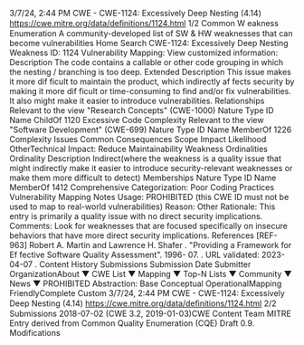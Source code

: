 3/7/24, 2:44 PM CWE - CWE-1124: Excessively Deep Nesting (4.14)
https://cwe.mitre.org/data/deﬁnitions/1124.html 1/2
Common W eakness Enumeration
A community-developed list of SW & HW weaknesses that can become
vulnerabilities
Home Search
CWE-1124: Excessively Deep Nesting
Weakness ID: 1124
Vulnerability Mapping: 
View customized information:
 Description
The code contains a callable or other code grouping in which the nesting / branching is too deep.
 Extended Description
This issue makes it more dif ficult to maintain the product, which indirectly af fects security by making it more dif ficult or time-consuming
to find and/or fix vulnerabilities. It also might make it easier to introduce vulnerabilities.
 Relationships
 Relevant to the view "Research Concepts" (CWE-1000)
Nature Type ID Name
ChildOf 1120 Excessive Code Complexity
 Relevant to the view "Software Development" (CWE-699)
Nature Type ID Name
MemberOf 1226 Complexity Issues
 Common Consequences
Scope Impact Likelihood
OtherTechnical Impact: Reduce Maintainability
 Weakness Ordinalities
Ordinality Description
Indirect(where the weakness is a quality issue that might indirectly make it easier to introduce security-relevant weaknesses or make
them more difficult to detect)
 Memberships
Nature Type ID Name
MemberOf 1412 Comprehensive Categorization: Poor Coding Practices
 Vulnerability Mapping Notes
Usage: PROHIBITED (this CWE ID must not be used to map to real-world vulnerabilities)
Reason: Other
Rationale:
This entry is primarily a quality issue with no direct security implications.
Comments:
Look for weaknesses that are focused specifically on insecure behaviors that have more direct security implications.
 References
[REF-963] Robert A. Martin and Lawrence H. Shafer . "Providing a Framework for Ef fective Software Quality Assessment". 1996-
07.
. URL validated: 2023-04-07 .
 Content History
 Submissions
Submission Date Submitter OrganizationAbout ▼ CWE List ▼ Mapping ▼ Top-N Lists ▼ Community ▼ News ▼
PROHIBITED
Abstraction: Base
Conceptual OperationalMapping
FriendlyComplete Custom
3/7/24, 2:44 PM CWE - CWE-1124: Excessively Deep Nesting (4.14)
https://cwe.mitre.org/data/deﬁnitions/1124.html 2/2
 Submissions
2018-07-02
(CWE 3.2, 2019-01-03)CWE Content Team MITRE
Entry derived from Common Quality Enumeration (CQE) Draft 0.9.
 Modifications